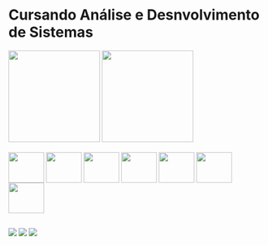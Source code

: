 <h1>Cursando Análise e Desnvolvimento de Sistemas</h1>

<div>
  <a href="https://github.com/PabloJesusdaSilva"></a>
    <img height="180em" src="https://github-readme-stats.vercel.app/api?username=pablojesusdasilva&show_icons=true&theme=tokyonight">
    <img height="180em" src="https://github-readme-stats.vercel.app/api/top-langs/?username=pablojesusdasilva&layout=compact&langs-count=168&theme=tokyonight">
</div>

<div style="display: inline_block"> <br>
  <img align ="center" height="60" width="70" src="https://cdn.jsdelivr.net/gh/devicons/devicon/icons/html5/html5-plain-wordmark.svg">
  <img align ="center" height="60" width="70" src="https://cdn.jsdelivr.net/gh/devicons/devicon/icons/css3/css3-plain-wordmark.svg">
  <img align ="center" height="60" width="70" src="https://cdn.jsdelivr.net/gh/devicons/devicon/icons/sass/sass-original.svg">   
  <img align ="center" height="60" width="70" src="https://cdn.jsdelivr.net/gh/devicons/devicon/icons/javascript/javascript-original.svg">
  <img align ="center" height="60" width="70" src="https://cdn.jsdelivr.net/gh/devicons/devicon/icons/typescript/typescript-original.svg" />
  <img align ="center" height="60" width="70" src="https://cdn.jsdelivr.net/gh/devicons/devicon/icons/react/react-original.svg" />
  <img align ="center" height="60" width="70" src="https://cdn.jsdelivr.net/gh/devicons/devicon/icons/git/git-original.svg" />
</div>
  
  ##
  
<div>
    <a href="mailto:pablojesusdasilva0@gmail.com" target="_blank"><img src="https://img.shields.io/badge/Gmail-D14836?style=for-the-badge&logo=gmail&logoColor=white" target="_blank"></a>
    <a href="https://www.instagram.com/pablo_jsilvaa" target="_blank"><img src="https://img.shields.io/badge/Instagram-E4405F?style=for-the-badge&logo=instagram&logoColor=white" target="_blank"></a>
    <a href="https://www.instagram.com/pablo_jsilvaa](https://www.linkedin.com/in/pablojesusdasilva/" target="_blank"><img src="https://img.shields.io/badge/LinkedIn-0077B5?style=for-the-badge&logo=linkedin&logoColor=white" target="_blank"></a>
</div>
